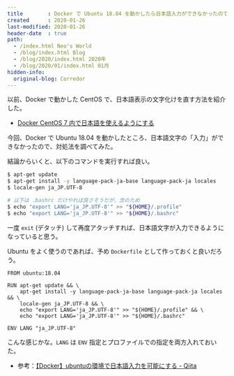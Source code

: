 ```yaml
---
title        : Docker で Ubuntu 18.04 を動かしたら日本語入力ができなかったので対処
created      : 2020-01-26
last-modified: 2020-01-26
header-date  : true
path:
  - /index.html Neo's World
  - /blog/index.html Blog
  - /blog/2020/index.html 2020年
  - /blog/2020/01/index.html 01月
hidden-info:
  original-blog: Corredor
---
```


以前、Docker で動かした CentOS で、日本語表示の文字化けを直す方法を紹介した。

- [Docker CentOS 7 内で日本語を使えるようにする](/blog/2019/11/23-01.html)

今回、Docker で Ubuntu 18.04 を動かしたところ、日本語文字の「入力」ができなかったので、対処法を調べてみた。

結論からいくと、以下のコマンドを実行すれば良い。

```bash
$ apt-get update
$ apt-get install -y language-pack-ja-base language-pack-ja locales
$ locale-gen ja_JP.UTF-8

# 以下は .bashrc だけやれば良さそうだが、念のため
$ echo "export LANG='ja_JP.UTF-8'" >> "${HOME}/.profile"
$ echo "export LANG='ja_JP.UTF-8'" >> "${HOME}/.bashrc"
```

一度 `exit` (デタッチ) して再度アタッチすれば、日本語文字が入力できるようになっていると思う。

Ubuntu をよく使うのであれば、予め `Dockerfile` として作っておくと良いだろう。

```
FROM ubuntu:18.04

RUN apt-get update && \
    apt-get install -y language-pack-ja-base language-pack-ja locales && \
    locale-gen ja_JP.UTF-8 && \
    echo "export LANG='ja_JP.UTF-8'" >> "${HOME}/.profile" && \
    echo "export LANG='ja_JP.UTF-8'" >> "${HOME}/.bashrc"

ENV LANG "ja_JP.UTF-8"
```

こんな感じかな。`LANG` は `ENV` 指定とプロファイルでの指定を両方入れておいた。

- 参考：[【Docker】ubuntuの環境で日本語入力を可能にする - Qiita](https://qiita.com/n_oshiumi/items/cfe91c60730f602b38eb)
